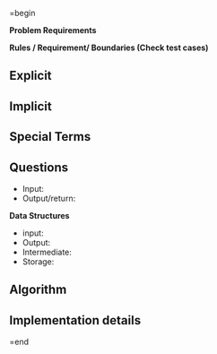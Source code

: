 =begin

**Problem Requirements**

**Rules / Requirement/ Boundaries (Check test cases)**

**Explicit**
-

**Implicit**
-

**Special Terms**
-

**Questions**
-

- Input:
- Output/return:

**Data Structures**
- input:
- Output:
- Intermediate:
- Storage:

**Algorithm**
-

**Implementation details**
-

=end